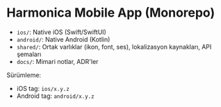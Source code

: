 # Harmonica Mobile App (Monorepo)

- `ios/`: Native iOS (Swift/SwiftUI)
- `android/`: Native Android (Kotlin)
- `shared/`: Ortak varlıklar (ikon, font, ses), lokalizasyon kaynakları, API şemaları
- `docs/`: Mimari notlar, ADR'ler

Sürümleme:
- iOS tag: `ios/x.y.z`
- Android tag: `android/x.y.z`
